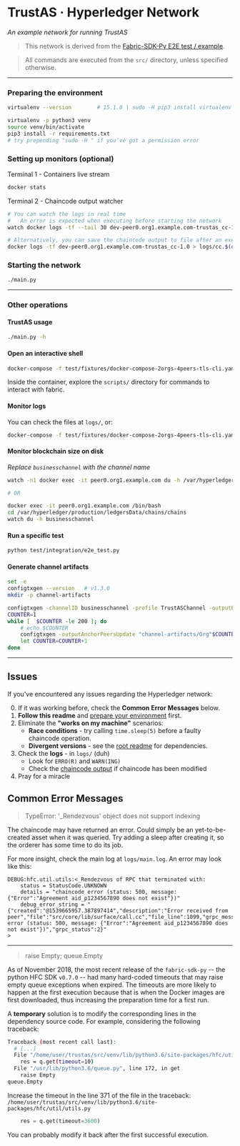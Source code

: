# TrustAS · Hyperledger Network

_An example network for running TrustAS_

> This network is derived from the [Fabric-SDK-Py E2E test / example](https://github.com/hyperledger/fabric-sdk-py/blob/v0.7.0/test/integration/e2e_test.py).

> All commands are executed from the `src/` directory, unless specified otherwise.

------------------------------------------------------------------

### <a name="preparing"></a>Preparing the environment

```sh
virtualenv --version        # 15.1.0 | sudo -H pip3 install virtualenv

virtualenv -p python3 venv
source venv/bin/activate
pip3 install -r requirements.txt
# try prepending "sudo -H " if you've got a permission error
```

### Setting up monitors (optional)

Terminal 1 - Containers live stream
```sh
docker stats
```

<a name="cc_out"></a>
Terminal 2 - Chaincode output watcher
```sh
# You can watch the logs in real time
#   An error is expected when executing before starting the network
watch docker logs -tf --tail 30 dev-peer0.org1.example.com-trustas_cc-1.0

# Alternatively, you can save the chaincode output to file after an execution
docker logs -tf dev-peer0.org1.example.com-trustas_cc-1.0 > logs/cc.$(date "%s").log
```

### Starting the network

```sh
./main.py
```

------------------------------------------------------------------

### Other operations

#### TrustAS usage
```sh
./main.py -h
```

#### Open an interactive shell
```sh
docker-compose -f test/fixtures/docker-compose-2orgs-4peers-tls-cli.yaml run --rm cli
```
Inside the container, explore the `scripts/` directory for commands to interact with fabric.

#### Monitor logs
You can check the files at `logs/`, or:
```sh
docker-compose -f test/fixtures/docker-compose-2orgs-4peers-tls-cli.yaml logs -f
```

#### Monitor blockchain size on disk
_Replace `businesschannel` with the channel name_
```sh
watch -n1 docker exec -it peer0.org1.example.com du -h /var/hyperledger/production/ledgersData/chains/chains/businesschannel

# OR

docker exec -it peer0.org1.example.com /bin/bash
cd /var/hyperledger/production/ledgersData/chains/chains
watch du -h businesschannel
```

#### Run a specific test
```sh
python test/integration/e2e_test.py
```

#### Generate channel artifacts
```sh
set -e
configtxgen --version   # v1.3.0
mkdir -p channel-artifacts

configtxgen -channelID businesschannel -profile TrustASChannel -outputBlock channel-artifacts/orderer.genesis.block -outputCreateChannelTx channel-artifacts/channel.tx
COUNTER=1
while [  $COUNTER -le 200 ]; do
    # echo $COUNTER
    configtxgen -outputAnchorPeersUpdate "channel-artifacts/Org"$COUNTER"MSPanchors.tx" -profile TrustASChannel -asOrg "Org"$COUNTER"MSP"
    let COUNTER=COUNTER+1
done
```

------------------------------------------------------------------

## Issues

If you've encountered any issues regarding the Hyperledger network:

0. If it was working before, check the **Common Error Messages** below.
1. **Follow this readme** and [prepare your environment](#preparing) first.
2. Eliminate the **"works on my machine"** scenarios:
    - **Race conditions** - try calling `time.sleep(5)` before a faulty chaincode operation.
    - **Divergent versions** - see the [root readme](../README.md) for dependencies.
3. Check the **logs** - in `logs/` (duh)
    - Look for `ERRO(R)` and `WARN(ING)`
    - Check the [chaincode output](#cc_out) if chaincode has been modified
4. Pray for a miracle

## Common Error Messages

> TypeError: '_Rendezvous' object does not support indexing

The chaincode may have returned an error. Could simply be an yet-to-be-created asset when it was queried. Try adding a sleep after creating it, so the orderer has some time to do its job.

For more insight, check the main log at `logs/main.log`. An error may look like this:
```log
DEBUG:hfc.util.utils:<_Rendezvous of RPC that terminated with:
	status = StatusCode.UNKNOWN
	details = "chaincode error (status: 500, message: {"Error":"Agreement aid_p1234567890 does not exist"})"
	debug_error_string = "{"created":"@1539665957.387897414","description":"Error received from peer","file":"src/core/lib/surface/call.cc","file_line":1099,"grpc_message":"chaincode error (status: 500, message: {"Error":"Agreement aid_p1234567890 does not exist"})","grpc_status":2}"
>
```

---

> raise Empty; queue.Empty

As of November 2018, the most recent release of the `fabric-sdk-py` -- the python HFC SDK `v0.7.0` -- had many hard-coded timeouts that may raise empty queue exceptions when expired. The timeouts are more likely to happen at the first execution because that is when the Docker images are first downloaded, thus increasing the preparation time for a first run.

A **temporary** solution is to modify the corresponding lines in the dependency source code.
For example, considering the following traceback:

```sh
Traceback (most recent call last):
  # [...]
  File "/home/user/trustas/src/venv/lib/python3.6/site-packages/hfc/util/utils.py", line 371, in build_tx_req
    res = q.get(timeout=10)
  File "/usr/lib/python3.6/queue.py", line 172, in get
    raise Empty
queue.Empty
```

Increase the timeout in the line 371 of the file in the traceback: `/home/user/trustas/src/venv/lib/python3.6/site-packages/hfc/util/utils.py`
```py
    res = q.get(timeout=3600)
```

You can probably modify it back after the first successful execution.
